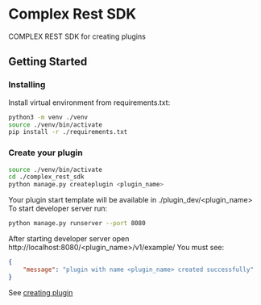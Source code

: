 # Complex Rest SDK

COMPLEX REST SDK for creating plugins

## Getting Started

### Installing
Install virtual environment from requirements.txt:
```bash
python3 -m venv ./venv
source ./venv/bin/activate
pip install -r ./requirements.txt
```

### Create your plugin
```bash
source ./venv/bin/activate
cd ./complex_rest_sdk
python manage.py createplugin <plugin_name>
```
Your plugin start template will be available in ./plugin_dev/<plugin_name>  
To start developer server run:  

```bash
python manage.py runserver --port 8080
```
After starting developer server open http://localhost:8080/<plugin_name>/v1/example/
You must see:  

```json
{
    "message": "plugin with name <plugin_name> created successfully"
}
```
See [creating plugin](docs/creating_plugin.md)



